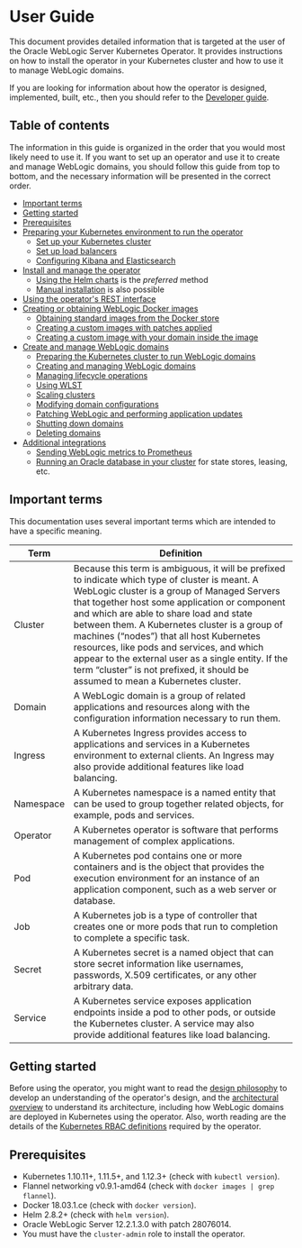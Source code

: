 # User Guide

This document provides detailed information that is targeted at the user of the Oracle WebLogic 
Server Kubernetes Operator.  It provides instructions on how to install the operator in your 
Kubernetes cluster and how to use it to manage WebLogic domains.  

If you are looking for information about how the operator is designed, implemented, built, etc., then 
you should refer to the [Developer guide](developer.md).

## Table of contents

The information in this guide is organized in the order that you would most likely need to use it.  If you 
want to set up an operator and use it to create and manage WebLogic domains, you should 
follow this guide from top to bottom, and the necessary information will be 
presented in the correct order.

* [Important terms](#important-terms)
* [Getting started](#getting-started)
* [Prerequisites](#prerequisites)
* [Preparing your Kubernetes environment to run the operator](prepare-k8s.md)
  * [Set up your Kubernetes cluster](prepare-k8s.md#set-up-your-kubernetes-cluster)
  * [Set up load balancers](load-balancing.md)
  * [Configuring Kibana and Elasticsearch](prepare-k8s.md#configuring-kibana-and-elasticsearch)
* [Install and manage the operator](install.md)
  * [Using the Helm charts](helm-charts.md) is the *preferred* method
  * [Manual installation](manual-installation.md) is also possible
* [Using the operator's REST interface](rest.md)
* [Creating or obtaining WebLogic Docker images](weblogic-docker-images.md)
  * [Obtaining standard images from the Docker store](weblogic-docker-images.md#obtaining-standard-images-from-the-docker-store)
  * [Creating a custom images with patches applied](weblogic-docker-images.md#creating-a-custom-images-with-patches-applied)
  * [Creating a custom image with your domain inside the image](weblogic-docker-images.md#creating-a-custom-image-with-your-domain-inside-the-image)
* [Create and manage WebLogic domains](domains.md)
  * [Preparing the Kubernetes cluster to run WebLogic domains](domains.md#preparing-the-kubernetes-cluster-to-run-weblogic-domains)
  * [Creating and managing WebLogic domains](domains.md#creating-and-managing-weblogic-domains)
  * [Managing lifecycle operations](domains.md#managing-lifecycle-operations)
  * [Using WLST](wlst.md)
  * [Scaling clusters](scaling.md)
  * [Modifying domain configurations](domains.md#modifying-domain-configurations)
  * [Patching WebLogic and performing application updates](domains.md#patching-weblogic-and-performing-application-updates)
  * [Shutting down domains](domains.md#shutting-down-domains)
  * [Deleting domains](domains.md#deleting-domains)
* [Additional integrations](additional-integrations.md)
  * [Sending WebLogic metrics to Prometheus](additional-integrations.md#sending-weblogic-metrics-to-prometheus)
  * [Running an Oracle database in your cluster](database.md) for state stores, leasing, etc.

## Important terms

This documentation uses several important terms which are intended to have a specific meaning.

|Term	| Definition |
| --- | --- |
| Cluster	| Because this term is ambiguous, it will be prefixed to indicate which type of cluster is meant.  A WebLogic cluster is a group of Managed Servers that together host some application or component and which are able to share load and state between them.  A Kubernetes cluster is a group of machines (“nodes”) that all host Kubernetes resources, like pods and services, and which appear to the external user as a single entity.  If the term “cluster” is not prefixed, it should be assumed to mean a Kubernetes cluster. |
| Domain	| A WebLogic domain is a group of related applications and resources along with the configuration information necessary to run them. |
| Ingress	| A Kubernetes Ingress provides access to applications and services in a Kubernetes environment to external clients.  An Ingress may also provide additional features like load balancing. |
| Namespace	| A Kubernetes namespace is a named entity that can be used to group together related objects, for example, pods and services. |
| Operator	| A Kubernetes operator is software that performs management of complex applications. |
| Pod	    | A Kubernetes pod contains one or more containers and is the object that provides the execution environment for an instance of an application component, such as a web server or database. |
| Job	    | A Kubernetes job is a type of controller that creates one or more pods that run to completion to complete a specific task. |
| Secret	| A Kubernetes secret is a named object that can store secret information like usernames, passwords, X.509 certificates, or any other arbitrary data. |
| Service	| A Kubernetes service exposes application endpoints inside a pod to other pods, or outside the Kubernetes cluster.  A service may also provide additional features like load balancing. |

## Getting started

Before using the operator, you might want to read the [design philosophy](design.md) to develop an understanding of the operator's design, and the [architectural overview](architecture.md) to understand its architecture, including how WebLogic domains are deployed in Kubernetes using the operator. Also, worth reading are the details of the [Kubernetes RBAC definitions](rbac.md) required by the operator.

## Prerequisites

* Kubernetes 1.10.11+, 1.11.5+, and 1.12.3+  (check with `kubectl version`).
* Flannel networking v0.9.1-amd64 (check with `docker images | grep flannel`).
* Docker 18.03.1.ce (check with `docker version`).
* Helm 2.8.2+ (check with `helm version`).
* Oracle WebLogic Server 12.2.1.3.0 with patch 28076014.
* You must have the `cluster-admin` role to install the operator.

